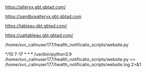 https://alteryx.gbt.gbtad.com/

https://sandboxalteryx.gbt.gbtad.com

https://tableau.gbt.gbtad.com/

https://uattableau.gbt.gbtad.com/

/home/svc_calinuser177/health_notificatio_scripts/website.py


*/10 7-17 * * * /usr/bin/python3.9 /home/svc_calinuser177/health_notificatio_scripts/website.py >> /home/svc_calinuser177/health_notificatio_scripts/website.log 2>&1
